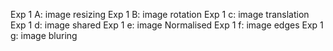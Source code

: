 Exp 1 A: image resizing
Exp 1 B: image rotation
Exp 1 c: image translation
Exp 1 d: image shared
Exp 1 e: image Normalised
Exp 1 f: image edges
Exp 1 g: image bluring
